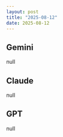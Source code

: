 ```yaml
---
layout: post
title: "2025-08-12"
date: 2025-08-12
---
```


## Gemini

null

## Claude

null

## GPT

null
